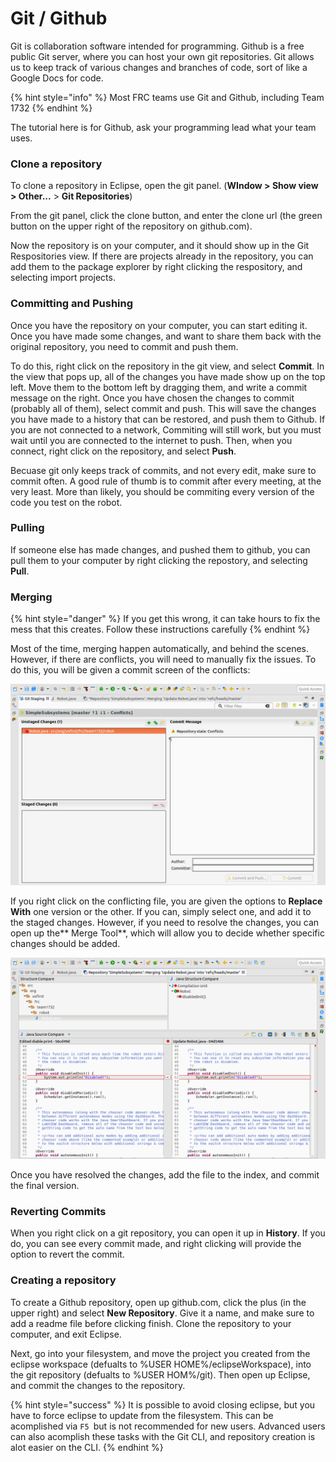 # Git / Github

Git is collaboration software intended for programming. Github is a free public Git server, where you can host your own git repositories. Git allows us to keep track of various changes and branches of code, sort of like a Google Docs for code.

{% hint style="info" %}
Most FRC teams use Git and Github, including Team 1732
{% endhint %}

The tutorial here is for Github, ask your programming lead what your team uses.

### Clone a repository

To clone a repository in Eclipse, open the git panel. \(**WIndow **&gt;** Show view **&gt;** Other...** &gt; **Git Repositories**\)

From the git panel, click the clone button, and enter the clone url \(the green button on the upper right of the repository on github.com\).

Now the repository is on your computer, and it should show up in the Git Respositories view. If there are projects already in the repository, you can add them to the package explorer by right clicking the respository, and selecting import projects.

### Committing and Pushing

Once you have the repository on your computer, you can start editing it. Once you have made some changes, and want to share them back with the original repository, you need to commit and push them.

To do this, right click on the repository in the git view, and select **Commit**. In the view that pops up, all of the changes you have made show up on the top left. Move them to the bottom left by dragging them, and write a commit message on the right. Once you have chosen the changes to commit \(probably all of them\), select commit and push. This will save the changes you have made to a history that can be restored, and push them to Github. If you are not connected to a network, Commiting will still work, but you must wait until you are connected to the internet to push. Then, when you connect, right click on the repository, and select **Push**.

Becuase git only keeps track of commits, and not every edit, make sure to commit often. A good rule of thumb is to commit after every meeting, at the very least. More than likely, you should be commiting every version of the code you test on the robot.

### Pulling

If someone else has made changes, and pushed them to github, you can pull them to your computer by right clicking the repostory, and selecting **Pull**.

### Merging

{% hint style="danger" %}
If you get this wrong, it can take hours to fix the mess that this creates. Follow these instructions carefully
{% endhint %}

Most of the time, merging happen automatically, and behind the scenes. However, if there are conflicts, you will need to manually fix the issues. To do this, you will be given a commit screen of the conflicts:

![](.gitbook/assets/screenshot-from-2018-04-18-20-07-04.png)

If you right click on the conflicting file, you are given the options to **Replace With** one version or the other. If you can, simply select one, and add it to the staged changes. However, if you need to resolve the changes, you can open up the** Merge Tool**, which will allow you to decide whether specific changes should be added.

![](.gitbook/assets/screenshot-from-2018-04-18-20-10-58.png)

Once you have resolved the changes, add the file to the index, and commit the final version.

### Reverting Commits

When you right click on a git repository, you can open it up in **History**. If you do, you can see every commit made, and right clicking will provide the option to revert the commit.



### Creating a repository

To create a Github repository, open up github.com, click the plus \(in the upper right\) and select **New Repository**. Give it a name, and make sure to add a readme file before clicking finish. Clone the repository to your computer, and exit Eclipse.

Next, go into your filesystem, and move the project you created from the eclipse workspace \(defualts to %USER HOME%/eclipseWorkspace\), into the git repository \(defualts to %USER HOM%/git\). Then open up Eclipse, and commit the changes to the repository.

{% hint style="success" %}
It is possible to avoid closing eclipse, but you have to force eclipse to update from the filesystem. This can be acomplished via `F5 `but is not recommended for new users. Advanced users can also acomplish these tasks with the Git CLI, and repository creation is alot easier on the CLI.
{% endhint %}

